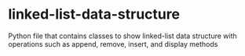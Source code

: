 # linked-list-data-structure
Python file that contains classes to show linked-list data structure with operations such as append, remove, insert, and display methods

